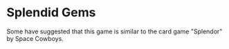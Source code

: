 # Splendid Gems
Some have suggested that this game is similar to the card game "Splendor" by Space Cowboys.
